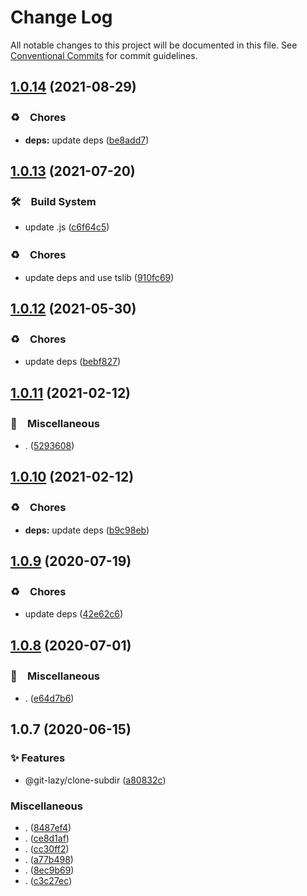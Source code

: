 # Change Log

All notable changes to this project will be documented in this file.
See [Conventional Commits](https://conventionalcommits.org) for commit guidelines.

## [1.0.14](https://github.com/bluelovers/ws-git-lazy/compare/@git-lazy/util-args@1.0.13...@git-lazy/util-args@1.0.14) (2021-08-29)


### ♻️　Chores

* **deps:** update deps ([be8add7](https://github.com/bluelovers/ws-git-lazy/commit/be8add78b800730f5056f777b1a94dcf329801ea))





## [1.0.13](https://github.com/bluelovers/ws-git-lazy/compare/@git-lazy/util-args@1.0.12...@git-lazy/util-args@1.0.13) (2021-07-20)


### 🛠　Build System

* update .js ([c6f64c5](https://github.com/bluelovers/ws-git-lazy/commit/c6f64c52d8aafa63d2e4424bdc36192fe413733f))


### ♻️　Chores

* update deps and use tslib ([910fc69](https://github.com/bluelovers/ws-git-lazy/commit/910fc69537675a16bd0c27bf8d6878196eee51d6))





## [1.0.12](https://github.com/bluelovers/ws-git-lazy/compare/@git-lazy/util-args@1.0.11...@git-lazy/util-args@1.0.12) (2021-05-30)


### ♻️　Chores

* update deps ([bebf827](https://github.com/bluelovers/ws-git-lazy/commit/bebf827337a43b26600b329275000e43bc9707a7))





## [1.0.11](https://github.com/bluelovers/ws-git-lazy/compare/@git-lazy/util-args@1.0.10...@git-lazy/util-args@1.0.11) (2021-02-12)


### 🔖　Miscellaneous

* . ([5293608](https://github.com/bluelovers/ws-git-lazy/commit/529360849e1fb6e74278be035363614635572081))





## [1.0.10](https://github.com/bluelovers/ws-git-lazy/compare/@git-lazy/util-args@1.0.9...@git-lazy/util-args@1.0.10) (2021-02-12)


### ♻️　Chores

* **deps:** update deps ([b9c98eb](https://github.com/bluelovers/ws-git-lazy/commit/b9c98ebff556f7eb0e62dd8bb7889fd43e9698c4))





## [1.0.9](https://github.com/bluelovers/ws-git-lazy/compare/@git-lazy/util-args@1.0.8...@git-lazy/util-args@1.0.9) (2020-07-19)


### ♻️　Chores

* update deps ([42e62c6](https://github.com/bluelovers/ws-git-lazy/commit/42e62c6daeaeff1f24a20f54390d1318815cdc18))





## [1.0.8](https://github.com/bluelovers/ws-git-lazy/compare/@git-lazy/util-args@1.0.7...@git-lazy/util-args@1.0.8) (2020-07-01)


### 🔖　Miscellaneous

* . ([e64d7b6](https://github.com/bluelovers/ws-git-lazy/commit/e64d7b630e602b519955a36b77bdc0dd7de6d981))





## 1.0.7 (2020-06-15)


### ✨ Features

*  @git-lazy/clone-subdir ([a80832c](https://github.com/bluelovers/ws-git-lazy/commit/a80832c60115ebaacf21ed2f890c45888f0efadf))


### Miscellaneous

* . ([8487ef4](https://github.com/bluelovers/ws-git-lazy/commit/8487ef49cae3f85a0d9d56caa86037d7ae3f7469))
* . ([ce8d1af](https://github.com/bluelovers/ws-git-lazy/commit/ce8d1af7e69ec037824ec911a90f514cf7d36820))
* . ([cc30ff2](https://github.com/bluelovers/ws-git-lazy/commit/cc30ff290fb3a0e9b80e6f52f6e0b0cff52fede8))
* . ([a77b498](https://github.com/bluelovers/ws-git-lazy/commit/a77b4987519be4b0c82ae6249d50ad39a57fa151))
* . ([8ec9b69](https://github.com/bluelovers/ws-git-lazy/commit/8ec9b69921251b9c208e3bb9b992eb0539a9b2dd))
* . ([c3c27ec](https://github.com/bluelovers/ws-git-lazy/commit/c3c27ec2973b78f1d2241130736b9e6ff02a0fd4))
